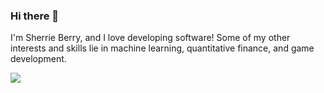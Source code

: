 ### Hi there 👋

I'm Sherrie Berry, and I love developing software!
Some of my other interests and skills lie in machine learning, quantitative finance, and game development.


[//]: # (<a href="https://github.com/SherrieTsao/SherrieTsao">)
 [//]: # ( <img align="top" src="https://github-readme-stats.vercel.app/api/top-langs/?username=SherrieTsao&hide_border=true&layout=compact&title_color=58A6FF&text_color=8C949E&icon_color=89E153&hide_border=true" />)
[//]: # (</a>)

<a href="https://github.com/SherrieTsao/SherrieTsao">
  <img align="top" src="https://github-readme-stats.vercel.app/api?username=SherrieTsao&show_icons=true&count_private=true&hide=issues&title_color=58A6FF&text_color=8C949E&icon_color=89E153&hide_border=true" />
</a>


[//]: # (<a href="https://github.com/SherrieTsao/SherrieTsao">)

[//]: # (  <img align="top" src="https://github-readme-stats.vercel.app/api/wakatime?username=SherrieTsao" />)

[//]: # (</a>)
